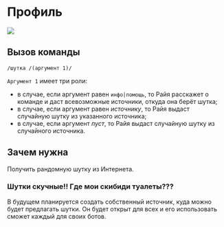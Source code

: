 # Профиль

![](https://img.shields.io/badge/тип_команды-развлекательная-blue?style=for-the-badge)

## Вызов команды

`/шутка /(аргумент 1)/`

`Аргумент 1` имеет три роли:
- в случае, если аргумент равен `инфо|помощь`, то Райя расскажет о команде и даст всевозможные источники, откуда она берёт шутка;
- в случае, если аргумент равен *источнику*, то Райя выдаст случайную шутку из указанного источника;
- в случае, если аргумент *пуст*, то Райя выдаст случайную шутку из случайного источника.

## Зачем нужна

Получить рандомную шутку из Интернета.

### Шутки скучные!! Где мои скибиди туалеты???

В будущем планируется создать собственный источник, куда можно будет предлагать шутки. Он будет открыт для всех и его использовать сможет каждый для своих ботов.
